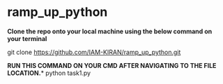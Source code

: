 # ramp_up_python

**Clone the repo onto your local machine using the below command on your terminal**

git clone https://github.com/IAM-KIRAN/ramp_up_python.git


**RUN THIS COMMAND ON YOUR CMD AFTER NAVIGATING TO THE FILE LOCATION.***
python task1.py
